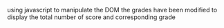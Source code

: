 using javascript to manipulate the DOM
the grades have been modified to display the total number of score and corresponding grade 
